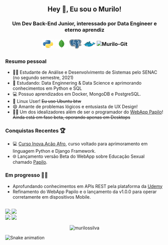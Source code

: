 <h2 align="center"> Hey 👋, Eu sou o Murilo!
<h3 align="center"> Um Dev Back-End Junior, interessado por Data Engineer e eterno aprendiz   
<div style="display: inline_block"><br>
  <img align="center" alt="Murilo-Python" height="30" width="40" src="https://raw.githubusercontent.com/devicons/devicon/master/icons/python/python-original.svg">
  <img align="center" alt="Murilo-Mongo" height="30" width="40" src="https://raw.githubusercontent.com/devicons/devicon/master/icons/mongodb/mongodb-original.svg">
  <img align="center" alt="Murilo-Postgre" height="30" width="40" src="https://raw.githubusercontent.com/devicons/devicon/master/icons/postgresql/postgresql-original.svg">
  <img align="center" alt="Murilo-Docker" height="30" width="40" src="https://raw.githubusercontent.com/devicons/devicon/master/icons/docker/docker-original.svg">
  <img align="center" alt="Murilo-Git" height="30" width="40" src="https://raw.githubusercontent.com/jmnote/z-icons/master/svg/git.svg">
</div>

  ##
 <h3 align="left"> Resumo pessoal</h3>
   
-  👨‍💻 Estudante de Análise e Desenvolvimento de Sistemas pelo SENAC (no segundo semestre, 2021)
-  🌱 Estudando: Data Enginnering & Data Science e aprimorando conhecimentos em Python e SQL 
-  💻 Possuo aprendizados em Docker, MongoDB e PostgreSQL.
-  🐧 Linux User! ~~Eu uso Ubuntu btw~~
-  😄 Amante de problemas lógicos e entusiasta de UX Design!
-  👨‍🏫 Um dos idealizadores além de ser o programador do [WebApp Papilo](http://papilo.com.br/)! ~~Ainda está em fase beta, operando apenas em Desktops~~
  
  <h3 aligh="left"> Conquistas Recentes 🏆</h3>
  
- 💻 [Curso Inova.Ação Afro](https://www.linkedin.com/feed/update/urn:li:activity:6871471952826023936/), curso voltado para aprimoramento em linguagem Python e Django Framework.
- 🌐 Lançamento versão Beta do WebApp sobre Educação Sexual chamado [Papilo](http://papilo.com.br/).

<h3 align="left"> Em progresso 🏃‍♂️</h3>
  
-  Aprofundando conhecimentos em APIs REST pela plataforma da [Udemy](https://www.udemy.com/course/criando-apis-rest-com-django-rest-framework-essencial/learn/lecture/17827716?start=15#overview)
-  Refinamento do WebApp Papilo e o lançamento da v1.0.0 para operar corretamente em dispositivos Mobile.

##
 <div>
  <a href="https://github.com/murilossilva">
  <img height="150em" src="https://github-readme-stats.vercel.app/api?username=murilossilva&show_icons=true&theme=dark&include_all_commits=true&count_private=true"/>
  <img height="150em" src="https://github-readme-stats.vercel.app/api/top-langs/?username=murilossilva&layout=compact&langs_count=7&theme=dark"/>
</div>
   <div> 
  <a href = "mailto:murilossilva@usp.br"><img src="https://img.shields.io/badge/Gmail-D14836?style=for-the-badge&logo=gmail&logoColor=white" target="_blank"></a>
  <a href="https://www.linkedin.com/in/murilossilva" target="_blank"><img src="https://img.shields.io/badge/-LinkedIn-%230077B5?style=for-the-badge&logo=linkedin&logoColor=white" target="_blank"></a> 
   <p align="center"> <img src="https://komarev.com/ghpvc/?username=murilossilva&label=Profile%20views&color=0e75b6&style=flat" alt="murilossilva" /> </p>

![Snake animation](https://github.com/murilossilva/murilossilva/blob/output/github-contribution-grid-snake.svg)

